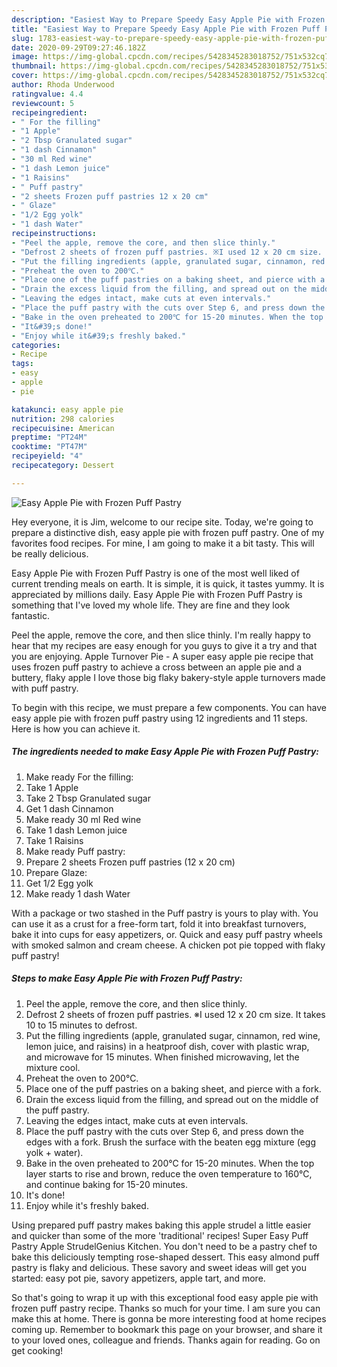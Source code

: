 ```yaml
---
description: "Easiest Way to Prepare Speedy Easy Apple Pie with Frozen Puff Pastry"
title: "Easiest Way to Prepare Speedy Easy Apple Pie with Frozen Puff Pastry"
slug: 1783-easiest-way-to-prepare-speedy-easy-apple-pie-with-frozen-puff-pastry
date: 2020-09-29T09:27:46.182Z
image: https://img-global.cpcdn.com/recipes/5428345283018752/751x532cq70/easy-apple-pie-with-frozen-puff-pastry-recipe-main-photo.jpg
thumbnail: https://img-global.cpcdn.com/recipes/5428345283018752/751x532cq70/easy-apple-pie-with-frozen-puff-pastry-recipe-main-photo.jpg
cover: https://img-global.cpcdn.com/recipes/5428345283018752/751x532cq70/easy-apple-pie-with-frozen-puff-pastry-recipe-main-photo.jpg
author: Rhoda Underwood
ratingvalue: 4.4
reviewcount: 5
recipeingredient:
- " For the filling"
- "1 Apple"
- "2 Tbsp Granulated sugar"
- "1 dash Cinnamon"
- "30 ml Red wine"
- "1 dash Lemon juice"
- "1 Raisins"
- " Puff pastry"
- "2 sheets Frozen puff pastries 12 x 20 cm"
- " Glaze"
- "1/2 Egg yolk"
- "1 dash Water"
recipeinstructions:
- "Peel the apple, remove the core, and then slice thinly."
- "Defrost 2 sheets of frozen puff pastries. ※I used 12 x 20 cm size. It takes 10 to 15 minutes to defrost."
- "Put the filling ingredients (apple, granulated sugar, cinnamon, red wine, lemon juice, and raisins) in a heatproof dish, cover with plastic wrap, and microwave for 15 minutes. When finished microwaving, let the mixture cool."
- "Preheat the oven to 200℃."
- "Place one of the puff pastries on a baking sheet, and pierce with a fork."
- "Drain the excess liquid from the filling, and spread out on the middle of the puff pastry."
- "Leaving the edges intact, make cuts at even intervals."
- "Place the puff pastry with the cuts over Step 6, and press down the edges with a fork. Brush the surface with the beaten egg mixture (egg yolk + water)."
- "Bake in the oven preheated to 200℃ for 15-20 minutes. When the top layer starts to rise and brown, reduce the oven temperature to 160℃, and continue baking for 15-20 minutes."
- "It&#39;s done!"
- "Enjoy while it&#39;s freshly baked."
categories:
- Recipe
tags:
- easy
- apple
- pie

katakunci: easy apple pie 
nutrition: 298 calories
recipecuisine: American
preptime: "PT24M"
cooktime: "PT47M"
recipeyield: "4"
recipecategory: Dessert

---
```



![Easy Apple Pie with Frozen Puff Pastry](https://img-global.cpcdn.com/recipes/5428345283018752/751x532cq70/easy-apple-pie-with-frozen-puff-pastry-recipe-main-photo.jpg)

Hey everyone, it is Jim, welcome to our recipe site. Today, we're going to prepare a distinctive dish, easy apple pie with frozen puff pastry. One of my favorites food recipes. For mine, I am going to make it a bit tasty. This will be really delicious.

Easy Apple Pie with Frozen Puff Pastry is one of the most well liked of current trending meals on earth. It is simple, it is quick, it tastes yummy. It is appreciated by millions daily. Easy Apple Pie with Frozen Puff Pastry is something that I've loved my whole life. They are fine and they look fantastic.

Peel the apple, remove the core, and then slice thinly. I&#39;m really happy to hear that my recipes are easy enough for you guys to give it a try and that you are enjoying. Apple Turnover Pie - A super easy apple pie recipe that uses frozen puff pastry to achieve a cross between an apple pie and a buttery, flaky apple I love those big flaky bakery-style apple turnovers made with puff pastry.


To begin with this recipe, we must prepare a few components. You can have easy apple pie with frozen puff pastry using 12 ingredients and 11 steps. Here is how you can achieve it.

<!--inarticleads1-->

##### The ingredients needed to make Easy Apple Pie with Frozen Puff Pastry:

1. Make ready  For the filling:
1. Take 1 Apple
1. Take 2 Tbsp Granulated sugar
1. Get 1 dash Cinnamon
1. Make ready 30 ml Red wine
1. Take 1 dash Lemon juice
1. Take 1 Raisins
1. Make ready  Puff pastry:
1. Prepare 2 sheets Frozen puff pastries (12 x 20 cm)
1. Prepare  Glaze:
1. Get 1/2 Egg yolk
1. Make ready 1 dash Water


With a package or two stashed in the Puff pastry is yours to play with. You can use it as a crust for a free-form tart, fold it into breakfast turnovers, bake it into cups for easy appetizers, or. Quick and easy puff pastry wheels with smoked salmon and cream cheese. A chicken pot pie topped with flaky puff pastry! 

<!--inarticleads2-->

##### Steps to make Easy Apple Pie with Frozen Puff Pastry:

1. Peel the apple, remove the core, and then slice thinly.
1. Defrost 2 sheets of frozen puff pastries. ※I used 12 x 20 cm size. It takes 10 to 15 minutes to defrost.
1. Put the filling ingredients (apple, granulated sugar, cinnamon, red wine, lemon juice, and raisins) in a heatproof dish, cover with plastic wrap, and microwave for 15 minutes. When finished microwaving, let the mixture cool.
1. Preheat the oven to 200℃.
1. Place one of the puff pastries on a baking sheet, and pierce with a fork.
1. Drain the excess liquid from the filling, and spread out on the middle of the puff pastry.
1. Leaving the edges intact, make cuts at even intervals.
1. Place the puff pastry with the cuts over Step 6, and press down the edges with a fork. Brush the surface with the beaten egg mixture (egg yolk + water).
1. Bake in the oven preheated to 200℃ for 15-20 minutes. When the top layer starts to rise and brown, reduce the oven temperature to 160℃, and continue baking for 15-20 minutes.
1. It&#39;s done!
1. Enjoy while it&#39;s freshly baked.


Using prepared puff pastry makes baking this apple strudel a little easier and quicker than some of the more &#39;traditional&#39; recipes! Super Easy Puff Pastry Apple StrudelGenius Kitchen. You don&#39;t need to be a pastry chef to bake this deliciously tempting rose-shaped dessert. This easy almond puff pastry is flaky and delicious. These savory and sweet ideas will get you started: easy pot pie, savory appetizers, apple tart, and more. 

So that's going to wrap it up with this exceptional food easy apple pie with frozen puff pastry recipe. Thanks so much for your time. I am sure you can make this at home. There is gonna be more interesting food at home recipes coming up. Remember to bookmark this page on your browser, and share it to your loved ones, colleague and friends. Thanks again for reading. Go on get cooking!
